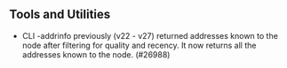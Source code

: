 Tools and Utilities
--------

- CLI -addrinfo previously (v22 - v27) returned addresses known to the node after filtering for quality and recency.
  It now returns all the addresses known to the node. (#26988)